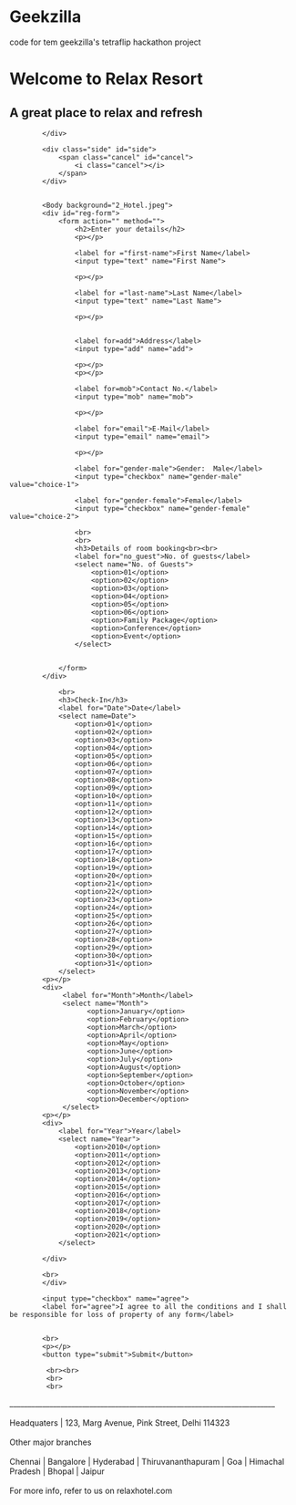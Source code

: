 # Geekzilla
code for tem geekzilla's tetraflip hackathon project
<!DOCTYPE HTML>
<html>
<head>
</head>
<body>
            <h1>Welcome to Relax Resort</h1>
            <h2>A great place to relax and refresh</h2>

            </div>

            <div class="side" id="side">
                <span class="cancel" id="cancel">
                    <i class="cancel"></i>
                </span>
            </div>


            <Body background="2_Hotel.jpeg">
            <div id="reg-form">
                <form action="" method="">
                    <h2>Enter your details</h2>
                    <p></p>

                    <label for ="first-name">First Name</label>
                    <input type="text" name="First Name">

                    <p></p>

                    <label for ="last-name">Last Name</label>
                    <input type="text" name="Last Name">

                    <p></p>


                    <label for=add">Address</label>
                    <input type="add" name="add">

                    <p></p>
                    <p></p>

                    <label for=mob">Contact No.</label>
                    <input type="mob" name="mob">

                    <p></p>

                    <label for="email">E-Mail</label>
                    <input type="email" name="email">

                    <p></p>

                    <label for="gender-male">Gender:  Male</label>
                    <input type="checkbox" name="gender-male" value="choice-1">

                    <label for="gender-female">Female</label>
                    <input type="checkbox" name="gender-female" value="choice-2">

                    <br>
                    <br>
                    <h3>Details of room booking<br><br>
                    <label for="no_guest">No. of guests</label>
                    <select name="No. of Guests">
                        <option>01</option>
                        <option>02</option>
                        <option>03</option>
                        <option>04</option>
                        <option>05</option>
                        <option>06</option>
                        <option>Family Package</option>
                        <option>Conference</option>
                        <option>Event</option>
                    </select>


                </form>
            </div>
</section>




                <br>
                <h3>Check-In</h3>
                <label for="Date">Date</label>
                <select name=Date">
                    <option>01</option>
                    <option>02</option>
                    <option>03</option>
                    <option>04</option>
                    <option>05</option>
                    <option>06</option>
                    <option>07</option>
                    <option>08</option>
                    <option>09</option>
                    <option>10</option>
                    <option>11</option>
                    <option>12</option>
                    <option>13</option>
                    <option>14</option>
                    <option>15</option>
                    <option>16</option>
                    <option>17</option>
                    <option>18</option>
                    <option>19</option>
                    <option>20</option>
                    <option>21</option>
                    <option>22</option>
                    <option>23</option>
                    <option>24</option>
                    <option>25</option>
                    <option>26</option>
                    <option>27</option>
                    <option>28</option>
                    <option>29</option>
                    <option>30</option>
                    <option>31</option>
                </select>
            <p></p>
            <div>
                 <label for="Month">Month</label>
                 <select name="Month">
                       <option>January</option>
                       <option>February</option>
                       <option>March</option>
                       <option>April</option>
                       <option>May</option>
                       <option>June</option>
                       <option>July</option>
                       <option>August</option>
                       <option>September</option>
                       <option>October</option>
                       <option>November</option>
                       <option>December</option>
                 </select>
            <p></p>
            <div>
                <label for="Year">Year</label>
                <select name="Year">
                    <option>2010</option>
                    <option>2011</option>
                    <option>2012</option>
                    <option>2013</option>
                    <option>2014</option>
                    <option>2015</option>
                    <option>2016</option>
                    <option>2017</option>
                    <option>2018</option>
                    <option>2019</option>
                    <option>2020</option>
                    <option>2021</option>
                </select>

            </div>
</section>

            <br>
            </div>

            <input type="checkbox" name="agree">
            <label for="agree">I agree to all the conditions and I shall be responsible for loss of property of any form</label>


            <br>
            <p></p>
            <button type="submit">Submit</button>

             <br><br>
             <br>
             <br>
_________________________________________________________________________ <br><br>
            <!--<br>
            <h2>Please select appropriate action</h2>
            Information</h3>
            Registration</h3>
            <h3>Login</h3>
            </div>
            <br> -->
            Headquaters | 123, Marg Avenue, Pink Street, Delhi 114323  <br>
            <br>
            Other major branches<br>
            <br>
            Chennai | Bangalore | Hyderabad | Thiruvananthapuram | Goa | Himachal Pradesh | Bhopal | Jaipur <br> <br>
            For more info, refer to us on relaxhotel.com



</body>
</html>

